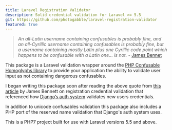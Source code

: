 ```yaml
---
title: Laravel Registration Validator
description: Solid credential validation for Laravel >= 5.5
git: https://github.com/photogabble/laravel-registration-validator
featured: true
---
```


> _An all-Latin username containing confusables is probably fine, and an all-Cyrillic username containing confusables is probably fine, but a username containing mostly Latin plus one Cyrillic code point which happens to be confusable with a Latin one… is not._ - [James Bennet](https://www.b-list.org/weblog/2018/feb/11/usernames/)

This package is a Laravel validation wrapper around the [PHP Confusable Homoglyphs library](https://github.com/photogabble/php-confusable-homoglyphs) to provide your application the ability to validate user input as not containing dangerous confusables.

I began writing this package soon after reading the above quote from [this article](https://www.b-list.org/weblog/2018/feb/11/usernames/) by James Bennett on registration credential validation that referenced how [Django’s auth system](https://github.com/ubernostrum/django-registration/blob/1d7d0f01a24b916977016c1d66823a5e4a33f2a0/registration/validators.py) validates new users credentials.

In addition to unicode confusables validation this package also includes a PHP port of the reserved name validation that Django's auth system uses.

This is a PHP7 project built for use with Laravel versions 5.5 and above.